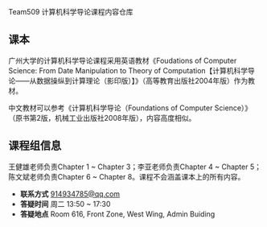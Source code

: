 Team509 计算机科学导论课程内容仓库

## 课本

广州大学的计算机科学导论课程采用英语教材《Foudations of Computer Science: From Date Manipulation to Theory of Computation【计算机科学导论——从数据操纵到计算理论（影印版）】》（高等教育出版社2004年版）作为教材。

中文教材可以参考《计算机科学导论（Foundations of Computer Science）》（原书第2版，机械工业出版社2008年版），内容高度相似。

## 课程组信息

王健雄老师负责Chapter 1 ~ Chapter 3；李亚老师负责Chapter 4 ~ Chapter 5；陈文斌老师负责Chapter 6 ~ Chapter 8。课程不会涵盖课本上的所有内容。

- **联系方式** 914934785@qq.com
- **答疑时间** 周二 13:50 ~ 17:30
- **答疑地点** Room 616, Front Zone, West Wing, Admin Buiding
